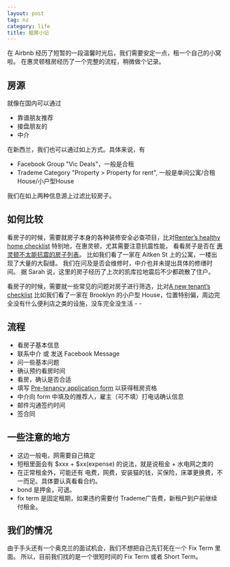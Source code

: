```yaml
---
layout: post
tag: nz
category: life
title: 租房小记
---
```


在 Airbnb 经历了短暂的一段温馨时光后，我们需要安定一点，租一个自己的小窝啦。
在惠灵顿租房经历了一个完整的流程，稍微做个记录。

## 房源

就像在国内可以通过

- 靠谱朋友推荐
- 接盘朋友的
- 中介

在新西兰，我们也可以通过如上方式。具体来说，有

- Facebook Group "Vic Deals"，一般是合租
- Trademe Category "Property > Property for rent", 一般是单间公寓/合租House/小户型House

我们在如上两种信息源上过滤比较房子。

## 如何比较

看房子的时候，需要就房子本身的各种装修安全必查项目，比对[Renter’s healthy home checklist](http://www.acc.co.nz/preventing-injuries/at-home/WPC119812) 
特别地，在惠灵顿，尤其需要注意抗震性能， 看看房子是否在 [惠灵顿不太能抗震的房子列表](http://wellington.govt.nz/services/rates-and-property/earthquake-prone-buildings/earthquake-prone-buildings-list)。
比如我们看了一家在 Aitken St 上的公寓，一楼出现了大量的大裂缝。
我们在问及是否会维修时，中介也并未提出具体的修缮时间。
据 Sarah 说，这里的房子经历了上次的凯库拉地震后不少都疏散了住户。

看房子的时候，需要就一些常见的问题对房子进行筛选，比对[A new tenant’s checklist](https://tenancy.govt.nz/assets/Uploads/Tenancy/new-tenants-checklist.pdf)
比如我们看了一家在 Brooklyn 的小户型 House，位置特别偏，周边完全没有什么便利店之类的设施，没车完全没生活 - -



## 流程

- 看房子基本信息
- 联系中介 或 发送 Facebook Message
- 问一些基本问题
- 确认预约看房时间
- 看房，确认是否合适
- 填写 [Pre-tenancy application form](https://tenancy.govt.nz/assets/Forms-templates/Pre-tenancy-application-form.pdf) 以获得租房资格
- 中介向 form 中填及的推荐人，雇主（可不填）打电话确认信息
- 邮件沟通签约时间
- 签合同

## 一些注意的地方

- 这边一般电，网需要自己搞定
- 短租里面会有 $xxx + $xx(expense) 的说法，就是说租金 + 水电网之类的
- 在正常租金外，可能还有 电费，网费，安装猫的钱，买保险，床罩更换费，不一而足。具体要认真看看合约。
- bond 是押金，可退。
- fix term 是固定租期，如果违约需要付 Trademe广告费，新租户到户前继续付租金。

## 我们的情况

由于手头还有一个奥克兰的面试机会，我们不想把自己先钉死在一个 Fix Term 里面。
所以，目前我们找的是一个很短时间的 Fix Term 或者 Short Term。
